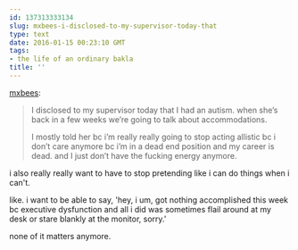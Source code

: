 ```yaml
---
id: 137313333134
slug: mxbees-i-disclosed-to-my-supervisor-today-that
type: text
date: 2016-01-15 00:23:10 GMT
tags:
- the life of an ordinary bakla
title: ''
---
```

<p><a class="tumblr_blog" href="http://mxbees.tumblr.com/post/137310652489">mxbees</a>:</p>
<blockquote>
<p>I disclosed to my supervisor today that I had an autism. when she’s back in a few weeks we’re going to talk about accommodations. </p>

<p>I mostly told her bc i’m really really going to stop acting allistic bc i don’t care anymore bc i’m in a dead end position and my career is dead. and I just don’t have the fucking energy anymore.</p>
</blockquote>

i also really really want to have to stop pretending like i can do things when i can't.

like. i want to be able to say, 'hey, i um, got nothing accomplished this week bc executive dysfunction and all i did was sometimes flail around at my desk or stare blankly at the monitor, sorry.'

none of it matters anymore.